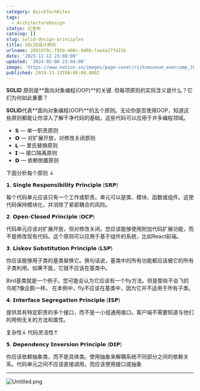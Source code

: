```yaml
---
category: QuickTechBites
tags:
  - ArchitectureDesign
status: 已发布
catalog: []
slug: solid-design-principles
title: SOLID设计原则
urlname: 2d810f8c-f950-406c-8d0b-faa4a27fd21b
date: '2023-11-12 23:08:00'
updated: '2024-05-08 23:04:00'
image: 'https://www.notion.so/images/page-cover/rijksmuseum_avercamp_1620.jpg'
published: 2019-11-12T08:00:00.000Z
---
```


**SOLID** 原则是**面向对象编程(OOP)**的关键. 但每项原则的实际含义是什么？它们为何如此重要？


**SOLID**代表**面向对象编程(OOP)**的五个原则。无论你是否使用OOP，知道这些原则都能让你深入了解干净代码的基础，这些代码可以应用于许多编程领域。

- 𝗦 — 单一职责原则
- 𝗢 — 对扩展开放，对修改关闭原则
- 𝗟 — 里氏替换原则
- 𝗜 — 接口隔离原则
- 𝗗 — 依赖倒置原则

下面分析每个原则 ↓


𝟭. 𝗦𝗶𝗻𝗴𝗹𝗲 𝗥𝗲𝘀𝗽𝗼𝗻𝘀𝗶𝗯𝗶𝗹𝗶𝘁𝘆 𝗣𝗿𝗶𝗻𝗰𝗶𝗽𝗹𝗲 (𝗦𝗥𝗣)


每个代码单元应该只有一个工作或职责。单元可以是类、模块、函数或组件。这使代码保持模块化，并消除了紧密耦合的风险。


𝟮. 𝗢𝗽𝗲𝗻-𝗖𝗹𝗼𝘀𝗲𝗱 𝗣𝗿𝗶𝗻𝗰𝗶𝗽𝗹𝗲 (𝗢𝗖𝗣)


代码单元应该对扩展开放，但对修改关闭。您应该能够使用附加代码扩展功能，而不是修改现有代码。这个原则可以应用于基于组件的系统，比如React前端。


𝟯. 𝗟𝗶𝘀𝗸𝗼𝘃 𝗦𝘂𝗯𝘀𝘁𝗶𝘁𝘂𝘁𝗶𝗼𝗻 𝗣𝗿𝗶𝗻𝗰𝗶𝗽𝗹𝗲 (𝗟𝗦𝗣)


你应该能够用子类的基类替换它。换句话说，基类中的所有功能都应该被它的所有子类利用。如果不能，它就不应该在基类中。


Bird基类就是一个例子。您可能会认为它应该有一个fly方法。但是那些不会飞的鸟呢?像企鹅一样。
在本例中，fly不应该在基类中，因为它并不适用于所有子类。


𝟰. 𝗜𝗻𝘁𝗲𝗿𝗳𝗮𝗰𝗲 𝗦𝗲𝗴𝗿𝗲𝗴𝗮𝘁𝗶𝗼𝗻 𝗣𝗿𝗶𝗻𝗰𝗶𝗽𝗹𝗲 (𝗜𝗦𝗣)


提供具有特定职责的多个接口，而不是一小组通用接口。客户端不需要知道与他们的用例无关的方法和属性。


复杂性↓
代码灵活性↑


𝟱. 𝗗𝗲𝗽𝗲𝗻𝗱𝗲𝗻𝗰𝘆 𝗜𝗻𝘃𝗲𝗿𝘀𝗶𝗼𝗻 𝗣𝗿𝗶𝗻𝗰𝗶𝗽𝗹𝗲 (𝗗𝗜𝗣)


你应该依赖抽象类，而不是具体类。使用抽象来解耦系统不同部分之间的依赖关系。代码单元之间不应该直接调用，而应该使用接口或抽象


---


![Untitled.png](https://prod-files-secure.s3.us-west-2.amazonaws.com/5d24fe63-e567-4804-86f9-9fdc62e13082/6fc4afd3-478b-4aaf-9884-0a3f8e406a71/Untitled.png?X-Amz-Algorithm=AWS4-HMAC-SHA256&X-Amz-Content-Sha256=UNSIGNED-PAYLOAD&X-Amz-Credential=ASIAZI2LB4666EGKXXFW%2F20250129%2Fus-west-2%2Fs3%2Faws4_request&X-Amz-Date=20250129T053616Z&X-Amz-Expires=3600&X-Amz-Security-Token=IQoJb3JpZ2luX2VjEHsaCXVzLXdlc3QtMiJGMEQCIA6OcnU3W9F17%2B7yKwXDf6NzoBLLoILtgORLf6YbZdLWAiBQAicDSIw4hJyUqXCoOSsEHXGJJZ4Zyq4Y1cF6%2BrrJVyqIBAiE%2F%2F%2F%2F%2F%2F%2F%2F%2F%2F8BEAAaDDYzNzQyMzE4MzgwNSIMbXkGfTn5NQppK7oqKtwDb0DHO9tO7teLzLtkVpTG15XZCUzcFikPVHJxu5yaPnNSJh39HgAFqAFNLE5OfzqAVjoFG0zinaw0HCVE%2B%2F6%2F%2BfuQVgoGGhoUWS6Gw8CZxocxvmvUTtBUCG7Hxreniyoy3FfAIllLJvKOgd24x2be80w3BIANhBp5fKwBpobIKvUKZby%2FjP%2FQushMkxJ99ecNytovZhw0kRq0zuI42meoYlHk9gID6AWahAfcEPmSieaDWpFpaEYlgARY7HQsnBz83AVRBnlAj%2Bl6QxAoNFsivWftEWzFOZf7PfYtkbLTQsDw1xOseBnKvge53JAWNPvfy45%2BI3PpInq7rtpTzNMFMzPK8iHlsAuyRugRJGVZb6ljcJDhE3CcvgnkDprt864Eceu%2FacE5z2y9%2BRVS77%2FkO4ZrNCb2VBBr0YPjF9Arkujy2PBuveuROE30kH7hGT99i2Cwtwz%2BUkMb0h5e%2FusLWZZNnNvULMoTcR2j5lS13yO6xdMUMigvQQFGAMB1Kfa2abgrGoC7TkCQ6WSWtLaOVgn33mItIv4nNbfeLjgN%2BlsTXHt%2BjkQMkiBQ%2BqRYXUapNtitrf3%2FtrZ13r7wVwviAyyPXqQgRoMJQ%2BIBbuY%2BeiK7kkoGO1Pky9fSjc8w87rmvAY6pgED5h4020xxE2DkaznXc%2FlHNlZqrmNaTJUPpS7YF0cahbf8hHDy6Pw1JUsXTHEJBYn7WyuNAj4kyCRDQYiiRnEWDqqwaFD5xK2vuKVCCXuaQe%2FdgqSMip1WSkJyvTcl6Xf0W43%2F8BHKCNpit9X9XG11tsFTOhD54yaf7WFoA43q4QvtmpyUNRrdoCUmsbHI1uIUpRJxQ0T9SxkTwwq1RMXOFgFwlvUm&X-Amz-Signature=7372ab43e4819d1b8e355567acbd15cb779019a34bfc2c1aca52e4de51b230bd&X-Amz-SignedHeaders=host&x-id=GetObject)

